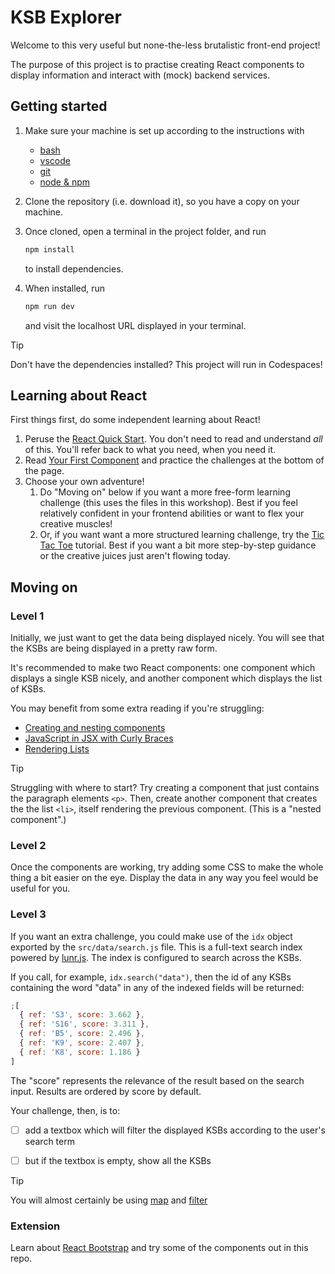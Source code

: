# KSB Explorer

Welcome to this very useful but none-the-less brutalistic front-end project!

The purpose of this project is to practise creating React components to display
information and interact with (mock) backend services.

## Getting started

1. Make sure your machine is set up according to the instructions with

   - [bash](https://tech-docs.corndel.com/bash/)
   - [vscode](https://tech-docs.corndel.com/vscode/)
   - [git](https://tech-docs.corndel.com/git/)
   - [node & npm](https://tech-docs.corndel.com/js/installation.html)

1. Clone the repository (i.e. download it), so you have a copy on your machine.

1. Once cloned, open a terminal in the project folder, and run

   ```bash
   npm install
   ```

   to install dependencies.

1. When installed, run

   ```bash
   npm run dev
   ```

   and visit the localhost URL displayed in your terminal.

> [!TIP]
>
> Don't have the dependencies installed? This project will run in Codespaces!

## Learning about React

First things first, do some independent learning about React!
1. Peruse the [React Quick Start](https://react.dev/learn#next-steps). You
don't need to read and understand *all* of this. You'll refer back to what you
need, when you need it.
1. Read [Your First Component](https://react.dev/learn/your-first-component) and practice
the challenges at the bottom of the
page.
1. Choose your own adventure!
   1. Do "Moving on" below if you want a more free-form learning challenge
      (this uses the files in this workshop). Best if you feel relatively
       confident in your frontend abilities or want to flex your creative
      muscles!
   1. Or, if you want want a more structured learning challenge, try the
      [Tic Tac Toe](https://react.dev/learn/tutorial-tic-tac-toe) tutorial.
      Best if you want a bit more step-by-step guidance or the creative
      juices just aren't flowing today.

## Moving on

### Level 1

Initially, we just want to get the data being displayed nicely. You will see
that the KSBs are being displayed in a pretty raw form.

It's recommended to make two React components: one component which displays a
single KSB nicely, and another component which displays the list of KSBs.

You may benefit from some extra reading if you're struggling:
- [Creating and nesting components](https://react.dev/learn#components)
- [JavaScript in JSX with Curly Braces](https://react.dev/learn/javascript-in-jsx-with-curly-braces)
- [Rendering Lists](https://react.dev/learn/rendering-lists)

> [!TIP]
>
> Struggling with where to start? Try creating a component that just contains
> the paragraph elements `<p>`. Then, create another component that creates the
> the list `<li>`, itself rendering the previous component. (This is a "nested
> component".)

### Level 2

Once the components are working, try adding some CSS to make the whole thing a
bit easier on the eye. Display the data in any way you feel would be useful for
you.

### Level 3

If you want an extra challenge, you could make use of the `idx` object exported
by the `src/data/search.js` file. This is a full-text search index powered by
[lunr.js](https://lunrjs.com/). The index is configured to search across the
KSBs.

If you call, for example, `idx.search("data")`, then the id of any KSBs
containing the word "data" in any of the indexed fields will be returned:

```js
;[
  { ref: 'S3', score: 3.662 },
  { ref: 'S16', score: 3.311 },
  { ref: 'B5', score: 2.496 },
  { ref: 'K9', score: 2.407 },
  { ref: 'K8', score: 1.186 }
]
```

The "score" represents the relevance of the result based on the search input.
Results are ordered by score by default.

Your challenge, then, is to:

- [ ] add a textbox which will filter the displayed KSBs according to the user's
      search term

- [ ] but if the textbox is empty, show all the KSBs

> [!TIP]
>
> You will almost certainly be using
> [map](https://tech-docs.corndel.com/js/array-map.html) and
> [filter](https://tech-docs.corndel.com/js/array-filter.html)

### Extension

Learn about [React Bootstrap](https://react-bootstrap.github.io/) and try some
of the components out in this repo.
